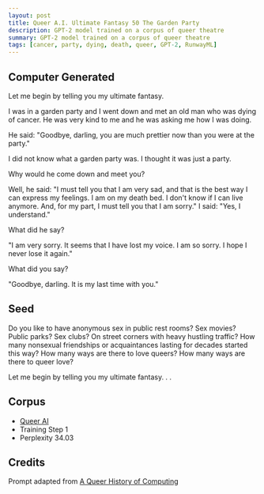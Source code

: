 ```yaml
---
layout: post
title: Queer A.I. Ultimate Fantasy 50 The Garden Party
description: GPT-2 model trained on a corpus of queer theatre
summary: GPT-2 model trained on a corpus of queer theatre
tags: [cancer, party, dying, death, queer, GPT-2, RunwayML]
---
```


## Computer Generated

Let me begin by telling you my ultimate fantasy.

I was in a garden party and I went down and met an old man who was dying of cancer. He was very kind to me and he was asking me how I was doing.

He said: "Goodbye, darling, you are much prettier now than you were at the party."

I did not know what a garden party was. I thought it was just a party.

Why would he come down and meet you?

Well, he said: "I must tell you that I am very sad, and that is the best way I can express my feelings. I am on my death bed. I don't know if I can live anymore. And, for my part, I must tell you that I am sorry." I said: "Yes, I understand."

What did he say?

"I am very sorry. It seems that I have lost my voice. I am so sorry. I hope I never lose it again."

What did you say?

"Goodbye, darling. It is my last time with you."


## Seed

Do you like to have anonymous sex in public rest rooms? Sex movies? Public parks? Sex clubs? On street corners with heavy hustling traffic? How many nonsexual friendships or acquaintances lasting for decades started this way? How many ways are there to love queers? How many ways are there to queer love?

Let me begin by telling you my ultimate fantasy. . .

## Corpus

- [Queer AI](/queerai)
- Training Step 1
- Perplexity 34.03

## Credits

Prompt adapted from [A Queer History of Computing](https://rhizome.org/editorial/2013/feb/19/queer-computing-1/)

